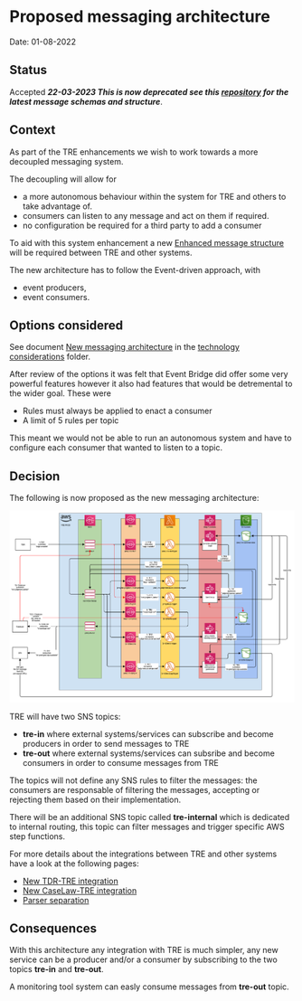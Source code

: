 # Proposed messaging architecture

Date: 01-08-2022

## Status

Accepted ___22-03-2023 This is now deprecated see this [repository](https://github.com/nationalarchives/da-transform-schemas/tree/main/tre_schemas) for the latest message schemas and structure___.

## Context

As part of the TRE enhancements we wish to work towards a more decoupled messaging system.

The decoupling will allow for
- a more autonomous behaviour within the system for TRE and others to take advantage of.
- consumers can listen to any message and act on them if required.
- no configuration be required for a third party to add a consumer

To aid with this system enhancement a new [Enhanced message structure](./001-Enhanced-message-structure.md) will be required between TRE and other systems.

The new architecture has to follow the Event-driven approach, with
- event producers,
- event consumers.


## Options considered

See document [New messaging architecture](../technology-considerations/messaging-architecture/README.md) in the [technology considerations](../technology-considerations/) folder.

After review of the options it was felt that Event Bridge did offer some very powerful features however it also had features that would be detremental to the wider goal. These were
- Rules must always be applied to enact a consumer
- A limit of 5 rules per topic

This meant we would not be able to run an autonomous system and have to configure each consumer that wanted to listen to a topic.

## Decision

The following is now proposed as the new messaging architecture:

![pic1](./images/TREv2-judgment-parser.png)

TRE will have two SNS topics:

- **tre-in** where external systems/services can subscribe and become producers in order to send messages to TRE
- **tre-out** where external systems/services can subsribe and become consumers in order to consume messages from TRE

The topics will not define any SNS rules to filter the messages: the consumers are responsable of filtering the messages, accepting or rejecting them based on their implementation.

There will be an additional SNS topic called **tre-internal** which is dedicated to internal routing, this topic can filter messages and trigger specific AWS step functions.

For more details about the integrations between TRE and other systems have a look at the following pages:

- [New TDR-TRE integration](./003-New-TDR-TRE-integration.md)
- [New CaseLaw-TRE integration](./004-New-CaseLaw-TRE-integration.md)
- [Parser separation](./005-Parser-separation.md)

## Consequences

With this architecture any integration with TRE is much simpler, any new service can be a producer and/or a consumer by subscribing to the two topics **tre-in** and **tre-out**.

A monitoring tool system can easly consume messages from **tre-out** topic.
